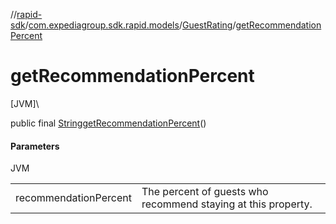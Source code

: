 //[rapid-sdk](../../../index.md)/[com.expediagroup.sdk.rapid.models](../index.md)/[GuestRating](index.md)/[getRecommendationPercent](get-recommendation-percent.md)

# getRecommendationPercent

[JVM]\

public final [String](https://docs.oracle.com/javase/8/docs/api/java/lang/String.html)[getRecommendationPercent](get-recommendation-percent.md)()

#### Parameters

JVM

| | |
|---|---|
| recommendationPercent | The percent of guests who recommend staying at this property. |
